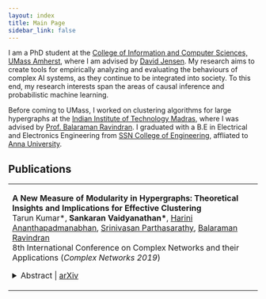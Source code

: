 ```yaml
---
layout: index
title: Main Page
sidebar_link: false
---
```


I am a PhD student at the [College of Information and Computer Sciences, UMass Amherst](https://www.cics.umass.edu/), where I am advised by [David Jensen](https://people.cs.umass.edu/~jensen/). My research aims to create tools for empirically analyzing and evaluating the behaviours of complex AI systems, as they continue to be integrated into society. To this end, my research interests span the areas of causal inference and probabilistic machine learning.

Before coming to UMass, I worked on clustering algorithms for large hypergraphs at the [Indian Institute of Technology Madras](https://www.iitm.ac.in/), where I was advised by [Prof. Balaraman Ravindran](https://www.cse.iitm.ac.in/~ravi/). I graduated with a B.E in Electrical and Electronics Engineering from [SSN College of Engineering](http://www.ssn.edu.in/), affliated to [Anna University](https://www.annauniv.edu/).

## Publications

<table width="100%" align="center" border="0" cellspacing="0" cellpadding="20">
   <tr>
     <td valign="top" width="85%">
          <p>
              <paper><b>A New Measure of Modularity in Hypergraphs: Theoretical Insights and Implications for Effective          Clustering</b></paper>
              <br>
              Tarun Kumar*, 
              <b>Sankaran Vaidyanathan*</b>, 
              <a href='https://www.linkedin.com/in/harinianantha/'>Harini Ananthapadmanabhan</a>,  
              <a href='http://web.cse.ohio-state.edu/~parthasarathy.2/'>Srinivasan Parthasarathy</a>, 
              <a href='https://www.cse.iitm.ac.in/~ravi/'>Balaraman Ravindran</a>
              <br>
              8th International Conference on Complex Networks and their Applications (<i>Complex Networks 2019</i>)
              <details>
                <summary>Abstract | <a href="https://arxiv.org/abs/1812.10869">arXiv</a></summary>            
                  <p class="message">
                    Clustering on hypergraphs has been garnering increased attention with potential applications in network analysis, VLSI design and computer vision, among others. In this work, we generalize the framework of modularity maximization for clustering on hypergraphs. To this end, we introduce a hypergraph null model, analogous to the configuration model on undirected graphs, and a node-degree preserving reduction to work with this model. This is used to define a modularity function that can be maximized using the popular and fast Louvain algorithm. We additionally propose a refinement over this clustering, by reweighting cut hyperedges in an iterative fashion. The efficacy and efficiency of our methods are demonstrated on several real-world datasets.
                  </p>
              </details>
          </p>  
     </td>
   </tr>
</table>
